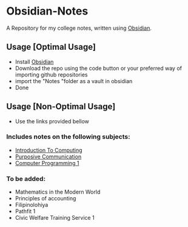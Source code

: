 # Obsidian-Notes

A Repository for my college notes, written using [Obsidian](https://obsidian.md/).

## Usage [Optimal Usage]
- Install [Obsidian](https://obsidian.md/)
- Download the repo using the code button or your preferred way of importing github repositories 
- import the "Notes "folder as a vault in obsidian
- Done

## Usage [Non-Optimal Usage]
- Use the links provided bellow

### Includes notes on the following subjects:
 - [Introduction To Computing](https://github.com/Tskk-dev/Obsidian-Notes/tree/main/Notes/Introduction%20to%20computing)
 - [Purposive Communication](https://github.com/Tskk-dev/Obsidian-Notes/tree/main/Notes/Purposive%20Communication)
 - [Computer Programming 1](https://github.com/Tskk-dev/Obsidian-Notes/tree/main/Notes/Computer%20Programming%201)
   
### To be added: 
 - Mathematics in the Modern World
 - Principles of accounting
 - Filipinolohiya
 - Pathfit 1
 - Civic Welfare Training Service 1
   
